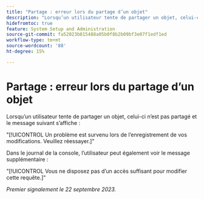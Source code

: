 ```yaml
---
title: "Partage : erreur lors du partage d’un objet"
description: "Lorsqu’un utilisateur tente de partager un objet, celui-ci n’est pas partagé et un message d’erreur s’affiche."
hidefromtoc: true
feature: System Setup and Administration
source-git-commit: fa52023b015488a05b0f8b2b09bf3e07f1edf1ed
workflow-type: tm+mt
source-wordcount: '88'
ht-degree: 15%

---
```



# Partage : erreur lors du partage d’un objet

Lorsqu’un utilisateur tente de partager un objet, celui-ci n’est pas partagé et le message suivant s’affiche :

&quot;[!UICONTROL Un problème est survenu lors de l’enregistrement de vos modifications. Veuillez réessayer.]&quot;

Dans le journal de la console, l’utilisateur peut également voir le message supplémentaire :

&quot;[!UICONTROL Vous ne disposez pas d’un accès suffisant pour modifier cette requête.]&quot;

_Premier signalement le 22 septembre 2023._


